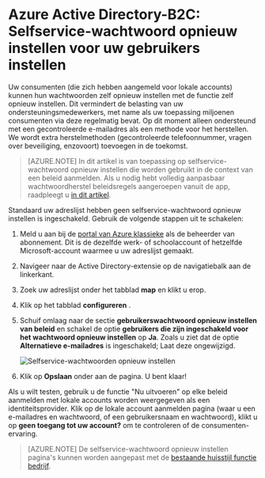 <properties
    pageTitle="Azure Active Directory-B2C: Selfservice voor wachtwoordherstel | Microsoft Azure"
    description="Een onderwerp wilt zien waarin het instellen van selfservice-wachtwoord opnieuw instellen voor uw gebruikers in Azure Active Directory B2C"
    services="active-directory-b2c"
    documentationCenter=""
    authors="swkrish"
    manager="mbaldwin"
    editor="curtand"/>

<tags
    ms.service="active-directory-b2c"
    ms.workload="identity"
    ms.tgt_pltfrm="na"
    ms.devlang="na"
    ms.topic="article"
    ms.date="07/24/2016"
    ms.author="swkrish"/>


# <a name="azure-active-directory-b2c-set-up-self-service-password-reset-for-your-consumers"></a>Azure Active Directory-B2C: Selfservice-wachtwoord opnieuw instellen voor uw gebruikers instellen

Uw consumenten (die zich hebben aangemeld voor lokale accounts) kunnen hun wachtwoorden zelf opnieuw instellen met de functie zelf opnieuw instellen. Dit vermindert de belasting van uw ondersteuningsmedewerkers, met name als uw toepassing miljoenen consumenten via deze regelmatig bevat. Op dit moment alleen ondersteund met een gecontroleerde e-mailadres als een methode voor het herstellen. We wordt extra herstelmethoden (gecontroleerde telefoonnummer, vragen over beveiliging, enzovoort) toevoegen in de toekomst.

> [AZURE.NOTE]
In dit artikel is van toepassing op selfservice-wachtwoord opnieuw instellen die worden gebruikt in de context van een beleid aanmelden. Als u nodig hebt volledig aanpasbaar wachtwoordherstel beleidsregels aangeroepen vanuit de app, raadpleegt u [in dit artikel](./active-directory-b2c-reference-policies.md#create-a-password-reset-policy).

Standaard uw adreslijst hebben geen selfservice-wachtwoord opnieuw instellen is ingeschakeld. Gebruik de volgende stappen uit te schakelen:

1. Meld u aan bij de [portal van Azure klassieke](https://manage.windowsazure.com/) als de beheerder van abonnement. Dit is de dezelfde werk- of schoolaccount of hetzelfde Microsoft-account waarmee u uw adreslijst gemaakt.
2. Navigeer naar de Active Directory-extensie op de navigatiebalk aan de linkerkant.
3. Zoek uw adreslijst onder het tabblad **map** en klikt u erop.
4. Klik op het tabblad **configureren** .
5. Schuif omlaag naar de sectie **gebruikerswachtwoord opnieuw instellen van beleid** en schakel de optie **gebruikers die zijn ingeschakeld voor het wachtwoord opnieuw instellen** op **Ja**. Zoals u ziet dat de optie **Alternatieve e-mailadres** is ingeschakeld; Laat deze ongewijzigd.

    ![Selfservice-wachtwoorden opnieuw instellen](./media/active-directory-b2c-reference-sspr/sspr.png)

6. Klik op **Opslaan** onder aan de pagina. U bent klaar!

Als u wilt testen, gebruik u de functie "Nu uitvoeren" op elke beleid aanmelden met lokale accounts worden weergegeven als een identiteitsprovider. Klik op de lokale account aanmelden pagina (waar u een e-mailadres en wachtwoord, of een gebruikersnaam en wachtwoord), klikt u op **geen toegang tot uw account?** om te controleren of de consumenten-ervaring.

> [AZURE.NOTE]
De selfservice-wachtwoord opnieuw instellen pagina's kunnen worden aangepast met de [bestaande huisstijl functie bedrijf](../active-directory/active-directory-add-company-branding.md).
